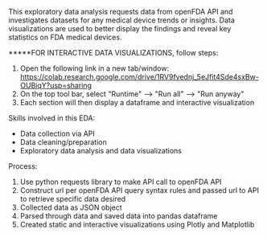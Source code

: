 This exploratory data analysis requests data from openFDA API and investigates datasets for any medical device trends or insights. Data visualizations are used to better display the findings and reveal key statistics on FDA medical devices.

*****FOR INTERACTIVE DATA VISUALIZATIONS, follow steps:
1. Open the following link in a new tab/window: https://colab.research.google.com/drive/1RV9fvednj_5eJfit4Sde4sxBw-OUBiqY?usp=sharing
2. On the top tool bar, select "Runtime" --> "Run all" --> "Run anyway"
3. Each section will then display a dataframe and interactive visualization

Skills involved in this EDA:
- Data collection via API
- Data cleaning/preparation
- Exploratory data analysis and data visualizations

Process:
1. Use python requests library to make API call to openFDA API
2. Construct url per openFDA API query syntax rules and passed url to API to retrieve specific data desired
3. Collected data as JSON object
4. Parsed through data and saved data into pandas dataframe
5. Created static and interactive visualizations using Plotly and Matplotlib
